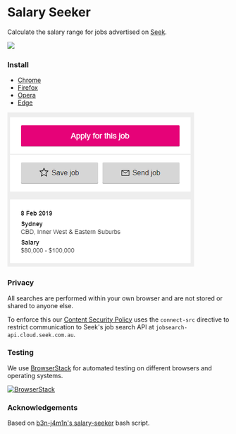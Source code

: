 # Salary Seeker

Calculate the salary range for jobs advertised on [Seek](https://seek.com.au).

[<img src="https://cdn.buymeacoffee.com/buttons/v2/default-orange.png" width="150" />](https://www.buymeacoffee.com/cheesestringer)

### Install

- [Chrome](https://chrome.google.com/webstore/detail/salary-seeker/okapllpgbpdbfbpaelpjpgdmholakcfm)
- [Firefox](https://addons.mozilla.org/en-US/firefox/addon/salary-seeker)
- [Opera](https://addons.opera.com/en/extensions/details/salary-seeker)
- [Edge](https://microsoftedge.microsoft.com/addons/detail/boiecpigoakicdienoiknphpnkejcacc)

![Demo](demo.png?raw=true)

### Privacy
All searches are performed within your own browser and are not stored or shared to anyone else.

To enforce this our [Content Security Policy](https://developer.mozilla.org/en-US/docs/Web/HTTP/CSP) uses the `connect-src` directive to restrict communication to Seek's job search API at `jobsearch-api.cloud.seek.com.au`.

### Testing

We use [BrowserStack](https://browserstack.com) for automated testing on different browsers and operating systems.

[![BrowserStack](https://i.imgur.com/r3uUfYN.png)](https://browserstack.com)

### Acknowledgements

Based on [b3n-j4m1n's salary-seeker](https://github.com/b3n-j4m1n/salary-seeker) bash script.